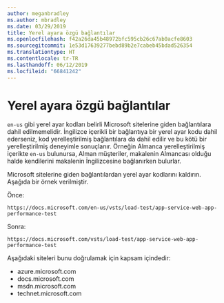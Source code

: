 ```yaml
---
author: meganbradley
ms.author: mbradley
ms.date: 03/29/2019
title: Yerel ayara özgü bağlantılar
ms.openlocfilehash: f42a26da45b48972bfc595cb26c67ab0acfe8603
ms.sourcegitcommit: 1e53d17639277bebd89b2e7cabeb45bdad526354
ms.translationtype: HT
ms.contentlocale: tr-TR
ms.lasthandoff: 06/12/2019
ms.locfileid: "66841242"
---
```

# <a name="locale-specific-links"></a>Yerel ayara özgü bağlantılar

`en-us` gibi yerel ayar kodları belirli Microsoft sitelerine giden bağlantılara dahil edilmemelidir. İngilizce içerikli bir bağlantıya bir yerel ayar kodu dahil ederseniz, kod yerelleştirilmiş bağlantılara da dahil edilir ve bu kötü bir yerelleştirilmiş deneyimle sonuçlanır. Örneğin Almanca yerelleştirilmiş içerikte `en-us` bulunursa, Alman müşteriler, makalenin Almancası olduğu halde kendilerini makalenin İngilizcesine bağlanırken bulurlar.

Microsoft sitelerine giden bağlantılardan yerel ayar kodlarını kaldırın. Aşağıda bir örnek verilmiştir.

Önce:

`https://docs.microsoft.com/en-us/vsts/load-test/app-service-web-app-performance-test`

Sonra:

`https://docs.microsoft.com/vsts/load-test/app-service-web-app-performance-test`

Aşağıdaki siteleri bunu doğrulamak için kapsam içindedir:

- azure.microsoft.com
- docs.microsoft.com
- msdn.microsoft.com
- technet.microsoft.com